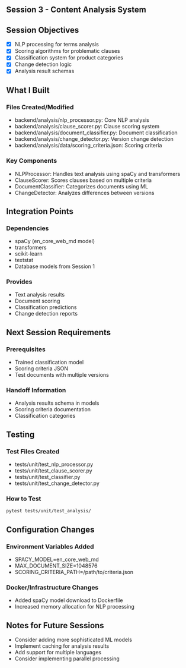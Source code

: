 ## Session 3 - Content Analysis System

## Session Objectives
- [x] NLP processing for terms analysis
- [x] Scoring algorithms for problematic clauses
- [x] Classification system for product categories
- [x] Change detection logic
- [x] Analysis result schemas

## What I Built
### Files Created/Modified
- backend/analysis/nlp_processor.py: Core NLP analysis
- backend/analysis/clause_scorer.py: Clause scoring system
- backend/analysis/document_classifier.py: Document classification
- backend/analysis/change_detector.py: Version change detection
- backend/analysis/data/scoring_criteria.json: Scoring criteria

### Key Components
- NLPProcessor: Handles text analysis using spaCy and transformers
- ClauseScorer: Scores clauses based on multiple criteria
- DocumentClassifier: Categorizes documents using ML
- ChangeDetector: Analyzes differences between versions

## Integration Points
### Dependencies
- spaCy (en_core_web_md model)
- transformers
- scikit-learn
- textstat
- Database models from Session 1

### Provides
- Text analysis results
- Document scoring
- Classification predictions
- Change detection reports

## Next Session Requirements
### Prerequisites
- Trained classification model
- Scoring criteria JSON
- Test documents with multiple versions

### Handoff Information
- Analysis results schema in models
- Scoring criteria documentation
- Classification categories

## Testing
### Test Files Created
- tests/unit/test_nlp_processor.py
- tests/unit/test_clause_scorer.py
- tests/unit/test_classifier.py
- tests/unit/test_change_detector.py

### How to Test
```bash
pytest tests/unit/test_analysis/
```

## Configuration Changes
### Environment Variables Added
- SPACY_MODEL=en_core_web_md
- MAX_DOCUMENT_SIZE=1048576
- SCORING_CRITERIA_PATH=/path/to/criteria.json

### Docker/Infrastructure Changes
- Added spaCy model download to Dockerfile
- Increased memory allocation for NLP processing

## Notes for Future Sessions
- Consider adding more sophisticated ML models
- Implement caching for analysis results
- Add support for multiple languages
- Consider implementing parallel processing